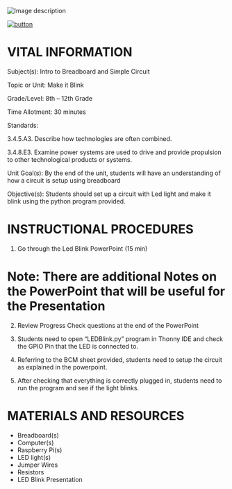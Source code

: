 ![Image description](https://github.com/BotDevLLC/BotDevCurriculum/blob/master/Pictures/Botdev.png)

[![button](https://raw.githubusercontent.com/BotDevLLC/BotDevCurriculum/master/Pictures/back_button.png)](https://github.com/BotDevLLC/BotDevCurriculum/blob/master/Curriculum/Week_4/readme.md)

# VITAL INFORMATION
Subject(s):          Intro to Breadboard and Simple Circuit 

Topic or Unit:     Make it Blink

Grade/Level:       8th – 12th Grade

Time Allotment:	 30 minutes

Standards:    	

3.4.5.A3. Describe how technologies are often combined. 

3.4.8.E3. Examine power systems are used to drive and provide propulsion to other technological products or systems. 

Unit Goal(s):      By the end of the unit, students will have an understanding of how a circuit is setup using breadboard

Objective(s):      Students should set up a circuit with Led light and make it blink using the python program provided. 

# INSTRUCTIONAL PROCEDURES 
 1.	Go through the Led Blink PowerPoint (15 min) 

# Note: There are additional Notes on the PowerPoint that will be useful for the Presentation  

2.	Review Progress Check questions at the end of the PowerPoint 

3.	Students need to open “LEDBlink.py” program in Thonny IDE and check the GPIO Pin that the LED is connected to. 

4.	Referring to the BCM sheet provided, students need to setup the circuit as explained in the powerpoint. 

5.	After checking that everything is correctly plugged in, students need to run the program and see if the light blinks.

# MATERIALS AND RESOURCES
* Breadboard(s)
* Computer(s)
* Raspberry Pi(s)
* LED light(s)
* Jumper Wires
* Resistors
* LED Blink Presentation

